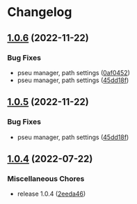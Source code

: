 # Changelog

## [1.0.6](https://github.com/Daniel-Kenan/pseudoblocks/compare/v1.0.5...v1.0.6) (2022-11-22)


### Bug Fixes

* pseu manager, path settings ([0af0452](https://github.com/Daniel-Kenan/pseudoblocks/commit/0af045202c6f21ffd4899ead84fe798a05652fc5))
* pseu manager, path settings ([45dd18f](https://github.com/Daniel-Kenan/pseudoblocks/commit/45dd18f849fc5c090540f3fdf6d5726b97fb4be5))

## [1.0.5](https://github.com/Daniel-Kenan/pseudoblocks/compare/v1.0.4...v1.0.5) (2022-11-22)


### Bug Fixes

* pseu manager, path settings ([45dd18f](https://github.com/Daniel-Kenan/pseudoblocks/commit/45dd18f849fc5c090540f3fdf6d5726b97fb4be5))

## [1.0.4](https://github.com/Daniel-Kenan/pseudo-blocks/compare/v1.1.3...v1.0.4) (2022-07-22)


### Miscellaneous Chores

* release 1.0.4 ([2eeda46](https://github.com/Daniel-Kenan/pseudo-blocks/commit/2eeda46ebd2717f435b37aa879e4c95d9b23b549))

